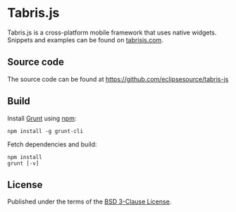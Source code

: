 # Tabris.js

Tabris.js is a cross-platform mobile framework that uses native widgets. Snippets and examples can be found on [tabrisjs.com](http://tabrisjs.com).

## Source code

The source code can be found at https://github.com/eclipsesource/tabris-js

## Build

Install [Grunt](http://gruntjs.com) using [npm](http://www.npmjs.com):

    npm install -g grunt-cli

Fetch dependencies and build:

    npm install
    grunt [-v]

## License

Published under the terms of the [BSD 3-Clause License](LICENSE).
